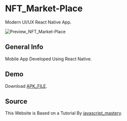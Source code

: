 # NFT_Market-Place

Modern UI/UX React Native App.

![Preview_NFT_Market-Place](https://ibb.co/T145mZ6)

## General Info

Mobile App Developed Using React Native.

## Demo

Download [APK_FILE](https://exp-shell-app-assets.s3.us-west-1.amazonaws.com/android/%40roshanrv/NFT_Market_Place-e8ca84a30ea7449c874b85322535f807-signed.apk).

## Source

This Website is Based on a Tutorial By [javascript_mastery](https://youtu.be/_ivIUCSOZ78).